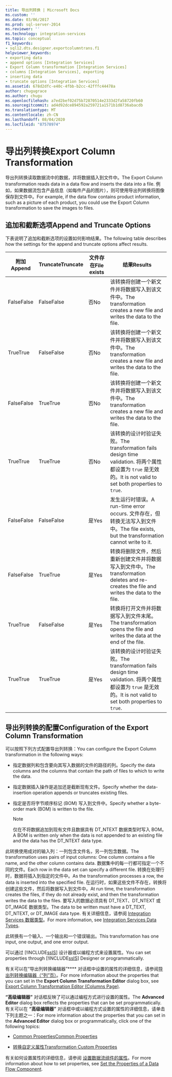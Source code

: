 ```yaml
---
title: 导出列转换 | Microsoft Docs
ms.custom: ''
ms.date: 03/06/2017
ms.prod: sql-server-2014
ms.reviewer: ''
ms.technology: integration-services
ms.topic: conceptual
f1_keywords:
- sql12.dts.designer.exportcolumntrans.f1
helpviewer_keywords:
- exporting data
- append options [Integration Services]
- Export Column transformation [Integration Services]
- columns [Integration Services], exporting
- inserting data
- truncate options [Integration Services]
ms.assetid: 678d2dfc-e40c-4fbb-b2cc-42fffc44478a
author: chugugrace
ms.author: chugu
ms.openlocfilehash: a7ed2bef02d75b72870514e2333d2fa58720fb60
ms.sourcegitcommit: ad4d92dce894592a259721a1571b1d8736abacdb
ms.translationtype: MT
ms.contentlocale: zh-CN
ms.lasthandoff: 08/04/2020
ms.locfileid: "87578974"
---
```

# <a name="export-column-transformation"></a><span data-ttu-id="c9d90-102">导出列转换</span><span class="sxs-lookup"><span data-stu-id="c9d90-102">Export Column Transformation</span></span>
  <span data-ttu-id="c9d90-103">导出列转换读取数据流中的数据，并将数据插入到文件中。</span><span class="sxs-lookup"><span data-stu-id="c9d90-103">The Export Column transformation reads data in a data flow and inserts the data into a file.</span></span> <span data-ttu-id="c9d90-104">例如，如果数据流包含产品信息（如每件产品的图片），则可使用导出列转换将图像保存到文件中。</span><span class="sxs-lookup"><span data-stu-id="c9d90-104">For example, if the data flow contains product information, such as a picture of each product, you could use the Export Column transformation to save the images to files.</span></span>  
  
## <a name="append-and-truncate-options"></a><span data-ttu-id="c9d90-105">追加和截断选项</span><span class="sxs-lookup"><span data-stu-id="c9d90-105">Append and Truncate Options</span></span>  
 <span data-ttu-id="c9d90-106">下表说明了追加和截断选项的设置如何影响结果。</span><span class="sxs-lookup"><span data-stu-id="c9d90-106">The following table describes how the settings for the append and truncate options affect results.</span></span>  
  
|<span data-ttu-id="c9d90-107">附加</span><span class="sxs-lookup"><span data-stu-id="c9d90-107">Append</span></span>|<span data-ttu-id="c9d90-108">Truncate</span><span class="sxs-lookup"><span data-stu-id="c9d90-108">Truncate</span></span>|<span data-ttu-id="c9d90-109">文件存在</span><span class="sxs-lookup"><span data-stu-id="c9d90-109">File exists</span></span>|<span data-ttu-id="c9d90-110">结果</span><span class="sxs-lookup"><span data-stu-id="c9d90-110">Results</span></span>|  
|------------|--------------|-----------------|-------------|  
|<span data-ttu-id="c9d90-111">False</span><span class="sxs-lookup"><span data-stu-id="c9d90-111">False</span></span>|<span data-ttu-id="c9d90-112">False</span><span class="sxs-lookup"><span data-stu-id="c9d90-112">False</span></span>|<span data-ttu-id="c9d90-113">否</span><span class="sxs-lookup"><span data-stu-id="c9d90-113">No</span></span>|<span data-ttu-id="c9d90-114">该转换将创建一个新文件并将数据写入到该文件中。</span><span class="sxs-lookup"><span data-stu-id="c9d90-114">The transformation creates a new file and writes the data to the file.</span></span>|  
|<span data-ttu-id="c9d90-115">True</span><span class="sxs-lookup"><span data-stu-id="c9d90-115">True</span></span>|<span data-ttu-id="c9d90-116">False</span><span class="sxs-lookup"><span data-stu-id="c9d90-116">False</span></span>|<span data-ttu-id="c9d90-117">否</span><span class="sxs-lookup"><span data-stu-id="c9d90-117">No</span></span>|<span data-ttu-id="c9d90-118">该转换将创建一个新文件并将数据写入到该文件中。</span><span class="sxs-lookup"><span data-stu-id="c9d90-118">The transformation creates a new file and writes the data to the file.</span></span>|  
|<span data-ttu-id="c9d90-119">False</span><span class="sxs-lookup"><span data-stu-id="c9d90-119">False</span></span>|<span data-ttu-id="c9d90-120">True</span><span class="sxs-lookup"><span data-stu-id="c9d90-120">True</span></span>|<span data-ttu-id="c9d90-121">否</span><span class="sxs-lookup"><span data-stu-id="c9d90-121">No</span></span>|<span data-ttu-id="c9d90-122">该转换将创建一个新文件并将数据写入到该文件中。</span><span class="sxs-lookup"><span data-stu-id="c9d90-122">The transformation creates a new file and writes the data to the file.</span></span>|  
|<span data-ttu-id="c9d90-123">True</span><span class="sxs-lookup"><span data-stu-id="c9d90-123">True</span></span>|<span data-ttu-id="c9d90-124">True</span><span class="sxs-lookup"><span data-stu-id="c9d90-124">True</span></span>|<span data-ttu-id="c9d90-125">否</span><span class="sxs-lookup"><span data-stu-id="c9d90-125">No</span></span>|<span data-ttu-id="c9d90-126">该转换的设计时验证失败。</span><span class="sxs-lookup"><span data-stu-id="c9d90-126">The transformation fails design time validation.</span></span> <span data-ttu-id="c9d90-127">将两个属性都设置为 `true` 是无效的。</span><span class="sxs-lookup"><span data-stu-id="c9d90-127">It is not valid to set both properties to `true`.</span></span>|  
|<span data-ttu-id="c9d90-128">False</span><span class="sxs-lookup"><span data-stu-id="c9d90-128">False</span></span>|<span data-ttu-id="c9d90-129">False</span><span class="sxs-lookup"><span data-stu-id="c9d90-129">False</span></span>|<span data-ttu-id="c9d90-130">是</span><span class="sxs-lookup"><span data-stu-id="c9d90-130">Yes</span></span>|<span data-ttu-id="c9d90-131">发生运行时错误。</span><span class="sxs-lookup"><span data-stu-id="c9d90-131">A run-time error occurs.</span></span> <span data-ttu-id="c9d90-132">文件存在，但转换无法写入到文件中。</span><span class="sxs-lookup"><span data-stu-id="c9d90-132">The file exists, but the transformation cannot write to it.</span></span>|  
|<span data-ttu-id="c9d90-133">False</span><span class="sxs-lookup"><span data-stu-id="c9d90-133">False</span></span>|<span data-ttu-id="c9d90-134">True</span><span class="sxs-lookup"><span data-stu-id="c9d90-134">True</span></span>|<span data-ttu-id="c9d90-135">是</span><span class="sxs-lookup"><span data-stu-id="c9d90-135">Yes</span></span>|<span data-ttu-id="c9d90-136">转换将删除文件，然后重新创建文件并将数据写入到文件中。</span><span class="sxs-lookup"><span data-stu-id="c9d90-136">The transformation deletes and re-creates the file and writes the data to the file.</span></span>|  
|<span data-ttu-id="c9d90-137">True</span><span class="sxs-lookup"><span data-stu-id="c9d90-137">True</span></span>|<span data-ttu-id="c9d90-138">False</span><span class="sxs-lookup"><span data-stu-id="c9d90-138">False</span></span>|<span data-ttu-id="c9d90-139">是</span><span class="sxs-lookup"><span data-stu-id="c9d90-139">Yes</span></span>|<span data-ttu-id="c9d90-140">转换将打开文件并将数据写入到文件末尾。</span><span class="sxs-lookup"><span data-stu-id="c9d90-140">The transformation opens the file and writes the data at the end of the file.</span></span>|  
|<span data-ttu-id="c9d90-141">True</span><span class="sxs-lookup"><span data-stu-id="c9d90-141">True</span></span>|<span data-ttu-id="c9d90-142">True</span><span class="sxs-lookup"><span data-stu-id="c9d90-142">True</span></span>|<span data-ttu-id="c9d90-143">是</span><span class="sxs-lookup"><span data-stu-id="c9d90-143">Yes</span></span>|<span data-ttu-id="c9d90-144">该转换的设计时验证失败。</span><span class="sxs-lookup"><span data-stu-id="c9d90-144">The transformation fails design time validation.</span></span> <span data-ttu-id="c9d90-145">将两个属性都设置为 `true` 是无效的。</span><span class="sxs-lookup"><span data-stu-id="c9d90-145">It is not valid to set both properties to `true`.</span></span>|  
  
## <a name="configuration-of-the-export-column-transformation"></a><span data-ttu-id="c9d90-146">导出列转换的配置</span><span class="sxs-lookup"><span data-stu-id="c9d90-146">Configuration of the Export Column Transformation</span></span>  
 <span data-ttu-id="c9d90-147">可以按照下列方式配置导出列转换：</span><span class="sxs-lookup"><span data-stu-id="c9d90-147">You can configure the Export Column transformation in the following ways:</span></span>  
  
-   <span data-ttu-id="c9d90-148">指定数据列和包含要向其写入数据的文件的路径的列。</span><span class="sxs-lookup"><span data-stu-id="c9d90-148">Specify the data columns and the columns that contain the path of files to which to write the data.</span></span>  
  
-   <span data-ttu-id="c9d90-149">指定数据插入操作是追加还是截断现有文件。</span><span class="sxs-lookup"><span data-stu-id="c9d90-149">Specify whether the data-insertion operation appends or truncates existing files.</span></span>  
  
-   <span data-ttu-id="c9d90-150">指定是否将字节顺序标记 (BOM) 写入到文件中。</span><span class="sxs-lookup"><span data-stu-id="c9d90-150">Specify whether a byte-order mark (BOM) is written to the file.</span></span>  
  
    > [!NOTE]  
    >  <span data-ttu-id="c9d90-151">仅在不将数据追加到现有文件且数据具有 DT_NTEXT 数据类型时写入 BOM。</span><span class="sxs-lookup"><span data-stu-id="c9d90-151">A BOM is written only when the data is not appended to an existing file and the data has the DT_NTEXT data type.</span></span>  
  
 <span data-ttu-id="c9d90-152">此转换使用成对的输入列：一列包含文件名，另一列包含数据。</span><span class="sxs-lookup"><span data-stu-id="c9d90-152">The transformation uses pairs of input columns: One column contains a file name, and the other column contains data.</span></span> <span data-ttu-id="c9d90-153">数据集中的每一行都可指定一个不同的文件。</span><span class="sxs-lookup"><span data-stu-id="c9d90-153">Each row in the data set can specify a different file.</span></span> <span data-ttu-id="c9d90-154">转换在处理行时，数据将插入到指定的文件中。</span><span class="sxs-lookup"><span data-stu-id="c9d90-154">As the transformation processes a row, the data is inserted into the specified file.</span></span> <span data-ttu-id="c9d90-155">在运行时，如果这些文件不存在，转换将创建这些文件，然后将数据写入到文件中。</span><span class="sxs-lookup"><span data-stu-id="c9d90-155">At run time, the transformation creates the files, if they do not already exist, and then the transformation writes the data to the files.</span></span> <span data-ttu-id="c9d90-156">要写入的数据必须具有 DT_TEXT、DT_NTEXT 或 DT_IMAGE 数据类型。</span><span class="sxs-lookup"><span data-stu-id="c9d90-156">The data to be written must have a DT_TEXT, DT_NTEXT, or DT_IMAGE data type.</span></span> <span data-ttu-id="c9d90-157">有关详细信息，请参阅 [Integration Services 数据类型](../integration-services-data-types.md)。</span><span class="sxs-lookup"><span data-stu-id="c9d90-157">For more information, see [Integration Services Data Types](../integration-services-data-types.md).</span></span>  
  
 <span data-ttu-id="c9d90-158">此转换有一个输入、一个输出和一个错误输出。</span><span class="sxs-lookup"><span data-stu-id="c9d90-158">This transformation has one input, one output, and one error output.</span></span>  
  
 <span data-ttu-id="c9d90-159">可以通过 [!INCLUDE[ssIS](../../../includes/ssis-md.md)] 设计器或以编程方式来设置属性。</span><span class="sxs-lookup"><span data-stu-id="c9d90-159">You can set properties through [!INCLUDE[ssIS](../../../includes/ssis-md.md)] Designer or programmatically.</span></span>  
  
 <span data-ttu-id="c9d90-160">有关可以在“导出列转换编辑器”\*\*\*\* 对话框中设置的属性的详细信息，请参阅[导出列转换编辑器（“列”页）](../../export-column-transformation-editor-columns-page.md)。</span><span class="sxs-lookup"><span data-stu-id="c9d90-160">For more information about the properties that you can set in the **Export Column Transformation Editor** dialog box, see [Export Column Transformation Editor &#40;Columns Page&#41;](../../export-column-transformation-editor-columns-page.md).</span></span>  
  
 <span data-ttu-id="c9d90-161">**“高级编辑器”** 对话框反映了可以通过编程方式进行设置的属性。</span><span class="sxs-lookup"><span data-stu-id="c9d90-161">The **Advanced Editor** dialog box reflects the properties that can be set programmatically.</span></span> <span data-ttu-id="c9d90-162">有关可以在 **“高级编辑器”** 对话框中或以编程方式设置的属性的详细信息，请单击下列主题之一：</span><span class="sxs-lookup"><span data-stu-id="c9d90-162">For more information about the properties that you can set in the **Advanced Editor** dialog box or programmatically, click one of the following topics:</span></span>  
  
-   [<span data-ttu-id="c9d90-163">Common Properties</span><span class="sxs-lookup"><span data-stu-id="c9d90-163">Common Properties</span></span>](../../common-properties.md)  
  
-   [<span data-ttu-id="c9d90-164">转换自定义属性</span><span class="sxs-lookup"><span data-stu-id="c9d90-164">Transformation Custom Properties</span></span>](transformation-custom-properties.md)  
  
 <span data-ttu-id="c9d90-165">有关如何设置属性的详细信息，请参阅 [设置数据流组件的属性](../set-the-properties-of-a-data-flow-component.md)。</span><span class="sxs-lookup"><span data-stu-id="c9d90-165">For more information about how to set properties, see [Set the Properties of a Data Flow Component](../set-the-properties-of-a-data-flow-component.md).</span></span>  
  
  
